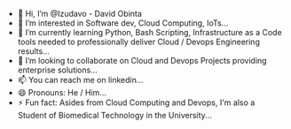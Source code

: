 - 👋 Hi, I’m @Izudavo - David Obinta
- 👀 I’m interested in Software dev, Cloud Computing, IoTs...
- 🌱 I’m currently learning Python, Bash Scripting, Infrastructure as a Code tools needed to professionally deliver Cloud / Devops Engineering results...
- 💞️ I’m looking to collaborate on Cloud and Devops Projects providing enterprise solutions...
- 📫 You can reach me on linkedin...
- 😄 Pronouns: He / Him...
- ⚡ Fun fact: Asides from Cloud Computing and Devops, I'm also a Student of Biomedical Technology in the University...

<!---
Izudavo/Izudavo is a ✨ special ✨ repository because its `README.md` (this file) appears on your GitHub profile.
You can click the Preview link to take a look at your changes.
--->
